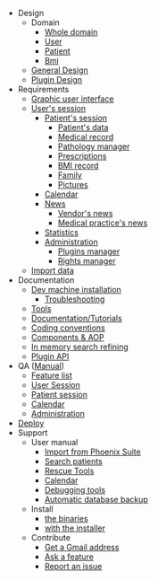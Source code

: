   * Design
    * Domain
      * [Whole domain](GlobalDomain.md)
      * [User](UserDomain.md)
      * [Patient](PatientDomain.md)
      * [Bmi](BmiDomain.md)
    * [General Design](GeneralDesign.md)
    * [Plugin Design](PluginDesign.md)
  * Requirements
    * [Graphic user interface](Gui.md)
    * [User's session](UserSession.md)
      * [Patient's session](PatientSession.md)
        * [Patient's data](PatientData.md)
        * [Medical record](MedicalRecord.md)
        * [Pathology manager](PathologyRecord.md)
        * [Prescriptions](Prescriptions.md)
        * [BMI record](BMI.md)
        * [Family](Family.md)
        * [Pictures](Pictures.md)
      * [Calendar](Calendar.md)
      * [News](News.md)
        * [Vendor's news](VendorNews.md)
        * [Medical practice's news](PracticeNews.md)
      * [Statistics](Statistics.md)
      * [Administration](Administration.md)
        * [Plugins manager](PluginsManager.md)
        * [Rights manager](RightManager.md)
    * [Import data](convertdatabase.md)
  * Documentation
    * [Dev machine installation](DevMachine.md)
      * [Troubleshooting](Troubleshooting.md)
    * [Tools](Tools.md)
    * [Documentation/Tutorials](TechDoc.md)
    * [Coding conventions](CodingConventions.md)
    * [Components & AOP](ComponentAop.md)
    * [In memory search refining](Specification.md)
    * [Plugin API ](PluginFeatures.md)
  * QA ([Manual](QA.md))
    * [Feature list](FeatureList.md)
    * [User Session](UserTestSuite.md)
    * [Patient session](PatientSessionTestSuite.md)
    * [Calendar](CalendarTestSuite.md)
    * [Administration](AdministrationTestSuite.md)
  * [Deploy](Deploy.md)
  * Support
    * User manual
      * [Import from Phoenix Suite](MigrateFromSharpenda.md)
      * [Search patients](SearchTools.md)
      * [Rescue Tools](RescueTools.md)
      * [Calendar](ConfigureCalendar.md)
      * [Debugging tools](DebuggingTools.md)
      * [Automatic database backup](BackupDatabase.md)
    * Install
      * [the binaries](BetaInstallation.md)
      * [with the installer](Installer.md)
    * Contribute
      * [Get a Gmail address](GetGmail.md)
      * [Ask a feature](AskFeature.md)
      * [Report an issue](ReportIssue.md)